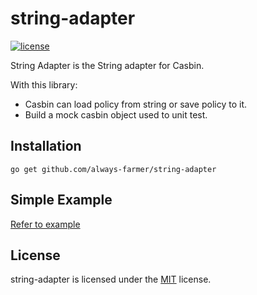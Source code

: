 # string-adapter

[![license](http://img.shields.io/badge/license-MIT-blue.svg)](https://opensource.org/licenses/MIT)


String Adapter is the String adapter for Casbin. 

With this library:

- Casbin can load policy from string or save policy to it.
- Build a mock casbin object used to unit test. 

## Installation

```shell
go get github.com/always-farmer/string-adapter
```

## Simple Example

[Refer to example](./example/main.go)

## License

string-adapter is licensed under the [MIT](LICENSE.TXT) license.
